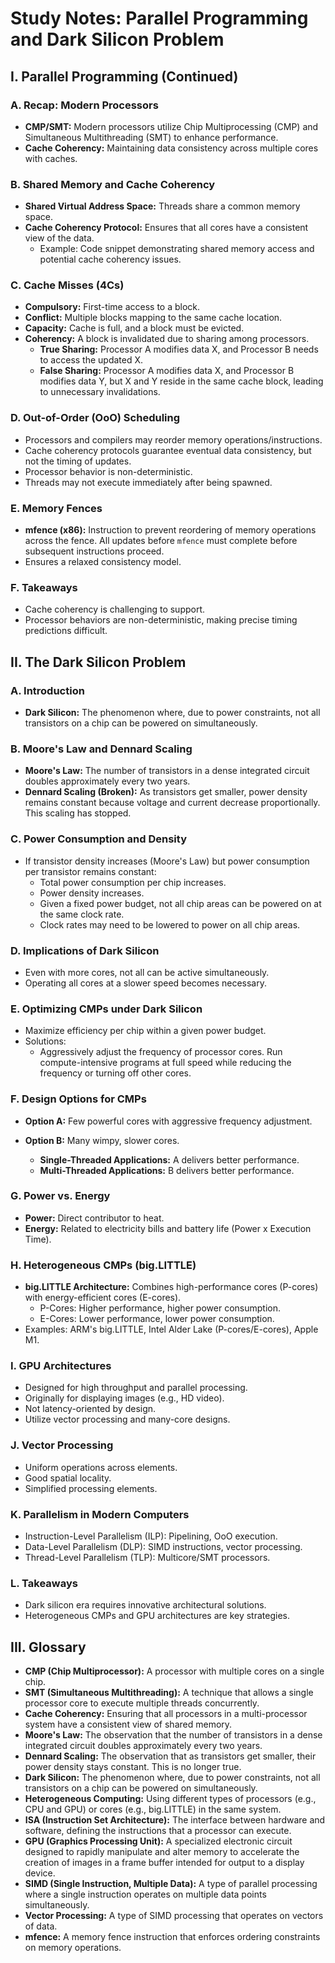 # Study Notes: Parallel Programming and Dark Silicon Problem

## I. Parallel Programming (Continued)

### A. Recap: Modern Processors
*   **CMP/SMT:** Modern processors utilize Chip Multiprocessing (CMP) and Simultaneous Multithreading (SMT) to enhance performance.
*   **Cache Coherency:** Maintaining data consistency across multiple cores with caches.

### B. Shared Memory and Cache Coherency
*   **Shared Virtual Address Space:** Threads share a common memory space.
*   **Cache Coherency Protocol:** Ensures that all cores have a consistent view of the data.
    *   Example: Code snippet demonstrating shared memory access and potential cache coherency issues.

### C. Cache Misses (4Cs)
*   **Compulsory:** First-time access to a block.
*   **Conflict:** Multiple blocks mapping to the same cache location.
*   **Capacity:** Cache is full, and a block must be evicted.
*   **Coherency:** A block is invalidated due to sharing among processors.
    *   **True Sharing:** Processor A modifies data X, and Processor B needs to access the updated X.
    *   **False Sharing:** Processor A modifies data X, and Processor B modifies data Y, but X and Y reside in the same cache block, leading to unnecessary invalidations.

### D. Out-of-Order (OoO) Scheduling
*   Processors and compilers may reorder memory operations/instructions.
*   Cache coherency protocols guarantee eventual data consistency, but not the timing of updates.
*   Processor behavior is non-deterministic.
*   Threads may not execute immediately after being spawned.

### E. Memory Fences
*   **mfence (x86):** Instruction to prevent reordering of memory operations across the fence. All updates before `mfence` must complete before subsequent instructions proceed.
*   Ensures a relaxed consistency model.

### F. Takeaways
*   Cache coherency is challenging to support.
*   Processor behaviors are non-deterministic, making precise timing predictions difficult.

## II. The Dark Silicon Problem

### A. Introduction
*   **Dark Silicon:** The phenomenon where, due to power constraints, not all transistors on a chip can be powered on simultaneously.

### B. Moore's Law and Dennard Scaling
*   **Moore's Law:** The number of transistors in a dense integrated circuit doubles approximately every two years.
*   **Dennard Scaling (Broken):** As transistors get smaller, power density remains constant because voltage and current decrease proportionally. This scaling has stopped.

### C. Power Consumption and Density
*   If transistor density increases (Moore's Law) but power consumption per transistor remains constant:
    *   Total power consumption per chip increases.
    *   Power density increases.
    *   Given a fixed power budget, not all chip areas can be powered on at the same clock rate.
    *   Clock rates may need to be lowered to power on all chip areas.

### D. Implications of Dark Silicon
*   Even with more cores, not all can be active simultaneously.
*   Operating all cores at a slower speed becomes necessary.

### E. Optimizing CMPs under Dark Silicon
*   Maximize efficiency per chip within a given power budget.
*   Solutions:
    *   Aggressively adjust the frequency of processor cores. Run compute-intensive programs at full speed while reducing the frequency or turning off other cores.

### F. Design Options for CMPs
*   **Option A:** Few powerful cores with aggressive frequency adjustment.
*   **Option B:** Many wimpy, slower cores.

    *   **Single-Threaded Applications:** A delivers better performance.
    *   **Multi-Threaded Applications:** B delivers better performance.

### G. Power vs. Energy
*   **Power:** Direct contributor to heat.
*   **Energy:** Related to electricity bills and battery life (Power x Execution Time).

### H. Heterogeneous CMPs (big.LITTLE)
*   **big.LITTLE Architecture:** Combines high-performance cores (P-cores) with energy-efficient cores (E-cores).
    *   P-Cores: Higher performance, higher power consumption.
    *   E-Cores: Lower performance, lower power consumption.
*   Examples: ARM's big.LITTLE, Intel Alder Lake (P-cores/E-cores), Apple M1.

### I. GPU Architectures
*   Designed for high throughput and parallel processing.
*   Originally for displaying images (e.g., HD video).
*   Not latency-oriented by design.
*   Utilize vector processing and many-core designs.

### J. Vector Processing
*   Uniform operations across elements.
*   Good spatial locality.
*   Simplified processing elements.

### K. Parallelism in Modern Computers
*   Instruction-Level Parallelism (ILP): Pipelining, OoO execution.
*   Data-Level Parallelism (DLP): SIMD instructions, vector processing.
*   Thread-Level Parallelism (TLP): Multicore/SMT processors.

### L. Takeaways
*   Dark silicon era requires innovative architectural solutions.
*   Heterogeneous CMPs and GPU architectures are key strategies.

## III. Glossary

*   **CMP (Chip Multiprocessor):** A processor with multiple cores on a single chip.
*   **SMT (Simultaneous Multithreading):** A technique that allows a single processor core to execute multiple threads concurrently.
*   **Cache Coherency:** Ensuring that all processors in a multi-processor system have a consistent view of shared memory.
*   **Moore's Law:** The observation that the number of transistors in a dense integrated circuit doubles approximately every two years.
*   **Dennard Scaling:** The observation that as transistors get smaller, their power density stays constant. This is no longer true.
*   **Dark Silicon:** The phenomenon where, due to power constraints, not all transistors on a chip can be powered on simultaneously.
*   **Heterogeneous Computing:** Using different types of processors (e.g., CPU and GPU) or cores (e.g., big.LITTLE) in the same system.
*   **ISA (Instruction Set Architecture):** The interface between hardware and software, defining the instructions that a processor can execute.
*   **GPU (Graphics Processing Unit):** A specialized electronic circuit designed to rapidly manipulate and alter memory to accelerate the creation of images in a frame buffer intended for output to a display device.
*   **SIMD (Single Instruction, Multiple Data):** A type of parallel processing where a single instruction operates on multiple data points simultaneously.
*   **Vector Processing:** A type of SIMD processing that operates on vectors of data.
*   **mfence:** A memory fence instruction that enforces ordering constraints on memory operations.
